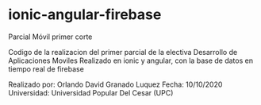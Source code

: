 # ionic-angular-firebase
Parcial Móvil primer corte

Codigo de la realizacion del primer parcial de la electiva Desarrollo de Aplicaciones Moviles
Realizado en ionic y angular, con la base de datos en tiempo real de firebase


Realizado por: Orlando David Granado Luquez
Fecha: 10/10/2020
Universidad: Universidad Popular Del Cesar (UPC)
